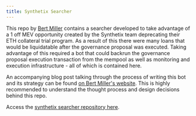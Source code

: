 ```yaml
---
title: Synthetix Searcher
---
```

This repo by [Bert Miller](https://twitter.com/bertcmiller) contains a searcher developed to take advantage of a 1 off MEV opportunity created by the Synthetix team deprecating their ETH collateral trial program. As a result of this there were many loans that would be liquidatable after the governance proposal was executed. Taking advantage of this required a bot that could backrun the governance proposal execution transaction from the mempool as well as monitoring and execution infrastructure - all of which is contained here.

An accompanying blog post talking through the process of writing this bot and its strategy can be found [on Bert Miller's website](https://bertcmiller.com/2021/09/05/mev-synthetix.html). This is highly recommended to understand the thought process and design decisions behind this repo.

Access the [synthetix searcher repository here](https://github.com/bertmiller/sMEV).
